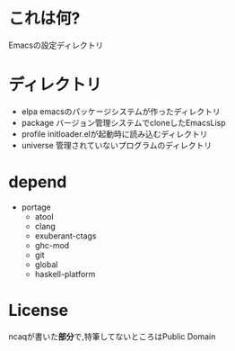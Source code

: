 # これは何?
Emacsの設定ディレクトリ
 
# ディレクトリ
+ elpa emacsのパッケージシステムが作ったディレクトリ
+ package バージョン管理システムでcloneしたEmacsLisp
+ profile initloader.elが起動時に読み込むディレクトリ
+ universe 管理されていないプログラムのディレクトリ

# depend
* portage
  * atool
  * clang
  * exuberant-ctags
  * ghc-mod
  * git
  * global
  * haskell-platform

# License
ncaqが書いた**部分**で,特筆してないところはPublic Domain
